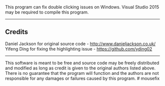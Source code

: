 This program can fix double clicking issues on Windows.
Visual Studio 2015 may be required to compile this program.

-------------------------------------------------------------------------------
Credits 
-------------------------------------------------------------------------------
Daniel Jackson for original source code - <http://www.danieljackson.co.uk/> <br />
Yifeng Ding for fixing the highlighting issue - <https://github.com/yding02>

-------------------------------------------------------------------------------
This software is meant to be free and source code may be freely distributed 
and modified as long as credit is given to the original authors listed above. 
There is no guarantee that the program will function and the authors are not
responsible for any damages or failures caused by this program. # mousefix